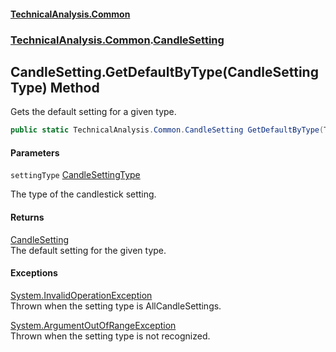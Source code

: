 #### [TechnicalAnalysis\.Common](Atypical.TechnicalAnalysis.Common.md 'Atypical\.TechnicalAnalysis\.Common')
### [TechnicalAnalysis\.Common](Atypical.TechnicalAnalysis.Common.md#TechnicalAnalysis.Common 'TechnicalAnalysis\.Common').[CandleSetting](CandleSetting.md 'TechnicalAnalysis\.Common\.CandleSetting')

## CandleSetting\.GetDefaultByType\(CandleSettingType\) Method

Gets the default setting for a given type\.

```csharp
public static TechnicalAnalysis.Common.CandleSetting GetDefaultByType(TechnicalAnalysis.Common.CandleSettingType settingType);
```
#### Parameters

<a name='TechnicalAnalysis.Common.CandleSetting.GetDefaultByType(TechnicalAnalysis.Common.CandleSettingType).settingType'></a>

`settingType` [CandleSettingType](CandleSettingType.md 'TechnicalAnalysis\.Common\.CandleSettingType')

The type of the candlestick setting\.

#### Returns
[CandleSetting](CandleSetting.md 'TechnicalAnalysis\.Common\.CandleSetting')  
The default setting for the given type\.

#### Exceptions

[System\.InvalidOperationException](https://docs.microsoft.com/en-us/dotnet/api/System.InvalidOperationException 'System\.InvalidOperationException')  
Thrown when the setting type is AllCandleSettings\.

[System\.ArgumentOutOfRangeException](https://docs.microsoft.com/en-us/dotnet/api/System.ArgumentOutOfRangeException 'System\.ArgumentOutOfRangeException')  
Thrown when the setting type is not recognized\.